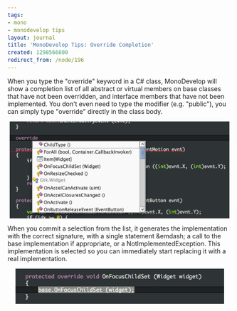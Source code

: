 ```yaml
---
tags:
- mono
- monodevelop tips
layout: journal
title: 'MonoDevelop Tips: Override Completion'
created: 1298566800
redirect_from: /node/196
---
```

When you type the "override" keyword in a C# class, MonoDevelop will show a completion list of all abstract or virtual members on base classes that have not been overridden, and interface members that have not been implemented. You don't even need to type the modifier (e.g. "public"), you can simply type "override" directly in the class body.<!--break-->

<a href="/files/images/md-tips/override-completion.png" rel="lightbox[md_tips_override]" title="Override completion"><img src="/files/images/md-tips/t/override-completion.png" alt="Override completion" style="max-width:98%; display:block;margin-left:auto;margin-right:auto;" /></a>

When you commit a selection from the list, it generates the implementation with the correct signature, with a single statement &emdash; a call to the base implementation if appropriate, or a NotImplementedException. This implementation is selected so you can immediately start replacing it with a real implementation.

<a href="/files/images/md-tips/override-completed.png" rel="lightbox[md_tips_override]" title="Generated override implementation"><img src="/files/images/md-tips/t/override-completed.png" alt="Generated override implementation" style="max-width:98%; display:block;margin-left:auto;margin-right:auto;" /></a>

